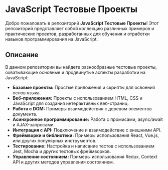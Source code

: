 # JavaScript Тестовые Проекты

Добро пожаловать в репозиторий **JavaScript Тестовые Проекты**! Этот репозиторий представляет собой коллекцию различных примеров и практических проектов, разработанных для обучения и отработки навыков программирования на JavaScript.

## Описание

В данном репозитории вы найдете разнообразные тестовые проекты, охватывающие основные и продвинутые аспекты разработки на JavaScript:

- **Базовые проекты:** Простые приложения и скрипты для освоения основ языка.
- **Веб-приложения:** Проекты с использованием HTML, CSS и JavaScript для создания интерактивных веб-страниц.
- **Работа с DOM:** Примеры взаимодействия с деревом элементов документа.
- **Асинхронное программирование:** Работа с промисами, async/await и AJAX-запросами.
- **Интеграция с API:** Подключение и взаимодействие с внешними API.
- **Фреймворки и библиотеки:** Примеры использования React, Vue.js, или других популярных инструментов.
- **Тестирование:** Настройка и написание тестов с использованием Jest, Mocha и других тестовых фреймворков.
- **Управление состоянием:** Примеры использования Redux, Context API и других методов управления состоянием.


